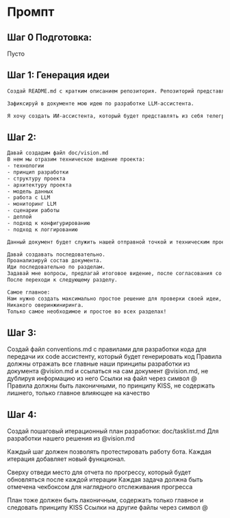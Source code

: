 # Промпт

## Шаг 0 Подготовка:
Пусто

## Шаг 1: Генерация идеи
```txt  
Создай README.md с кратким описанием репозитория. Репозиторий представляет из себя выполнение домашнего задания после интенсива LLM Start с указанием фамилии имени студента и статусом выполнения. Короткое, понятное, простое описание.
```
```txt
Зафиксируй в документе мою идею по разработке LLM-ассистента.

Я хочу создать ИИ-ассистента, который будет представлять из себя телеграм бота. Задачей бота будет проводить первичную консультацию клиентов по услугам моей компании. Бот должен отрабатывать их вопросы, уточнять их потребности и проблемы, предлагать им наши услуги для решения их проблем. Информацию о компании и услугах будет подготовлена мною вручную и добавлена в системный промпт LLM.
```

## Шаг 2: 
```txt
Давай создадим файл doc/vision.md
В нем мы отразим техническое видение проекта:
- технологии
- принцип разработки
- структуру проекта
- архитектуру проекта 
- модель данных
- работа с LLM
- мониторинг LLM
- сценарии работы
- деплой
- подход к конфигурированию
- подход к логгированию

Данный документ будет служить нашей отправной точкой и техническим проектом для последующей разработки.

Давай создавать последовательно.
Проанализируй состав документа.
Иди последовательно по разделам.
Задавай мне вопросы, предлагай итоговое видение, после согласования со мной фиксируй в документе.
После переходи к следующему разделу.

Самое главное:
Нам нужно создать максимально простое решение для проверки своей идеи, по принципам KISS.
Никакого оверинжиниринга.
Только самое необходимое и простое во всех разделах!
```

## Шаг 3:
Создай файл conventions.md c правилами для разработки кода для передачи их code ассистенту, который будет генерировать код
Правила должны отражать все главные наши принципы разработки из документа @vision.md и ссылаться на сам документ @vision.md, не дублируя информацию из него
Ссылки на файл через символ @
Правила должны быть лаконичными, по принципу KISS, не содержать лишнего, только главное влияющее на качество 

## Шаг 4:
Создай пошаговый итерационный план разработки: doc/tasklist.md
Для разработки нашего решения из @vision.md

Каждый шаг должен позволять протестировать работу бота.
Каждая итерация добавляет новый функционал.

Сверху отведи место для отчета по прогрессу, который будет обновляться после каждой итерации
Каждая задача должна быть отмечена чекбоксом для наглядного отслеживания прогресса

План тоже должен быть лаконичным, содержать только главное и следовать принципу KISS
Ссылки на другие файлы через символ @